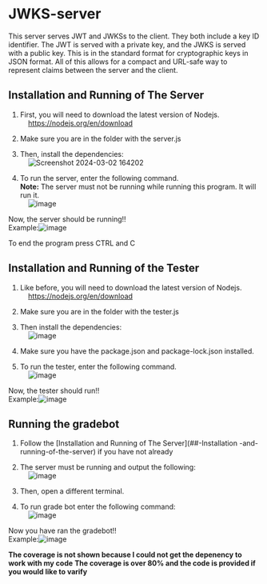 # JWKS-server
This server serves JWT and JWKSs to the client. They both include a key ID identifier. The JWT is served with a private key, and the JWKS is served with a public key. This is in the standard format for cryptographic keys in JSON format. All of this allows for a compact and URL-safe way to represent claims between the server and the client.

## Installation  and Running of The Server
1.  First, you will need to download the latest version of Nodejs.<br />
&nbsp;&nbsp;&nbsp;&nbsp;https://nodejs.org/en/download<br />

2.  Make sure you are in the folder with the server.js<br />
3.  Then, install the dependencies:<br />
&nbsp;&nbsp;&nbsp;&nbsp;![Screenshot 2024-03-02 164202](https://github.com/zachwar2021/JWKS-server/assets/142929658/b728e2b2-2186-4c28-9570-02af013aa6af)

4.  To run the server, enter the following command.<br />
**Note:** The server must not be running while running this program. It will run it.<br />
&nbsp;&nbsp;&nbsp;&nbsp;![image](https://github.com/zachwar2021/JWKS-server/assets/142929658/c25ff962-33c1-420e-9524-553f64ec0126)

 Now, the server should be running!!<br />
 Example:![image](https://github.com/zachwar2021/JWKS-server/assets/142929658/b0b06941-4715-4e10-8731-02a24d38c410)

To end the program press CTRL and C


## Installation and Running of the Tester
1.  Like before, you will need to download the latest version of Nodejs.<br />
&nbsp;&nbsp;&nbsp;&nbsp;https://nodejs.org/en/download<br />

2.  Make sure you are in the folder with the tester.js<br />
3.  Then install the dependencies:<br />
&nbsp;&nbsp;&nbsp;&nbsp;![image](https://github.com/zachwar2021/JWKS-server/assets/142929658/f56e5bee-ee74-439e-9b31-30d50cfbddb0)

4.  Make sure you have the package.json and package-lock.json installed.<br />
5.  To run the tester, enter the following command.<br />
&nbsp;&nbsp;&nbsp;&nbsp;![image](https://github.com/zachwar2021/JWKS-server/assets/142929658/b49002f8-d6d5-4e1b-8492-27a077e4c4df)

Now, the tester should run!!<br />
Example:![image](https://github.com/zachwar2021/JWKS-server/assets/142929658/4090e0d2-af3a-406a-9fdc-70a94e9a6614)


## Running the gradebot
1.  Follow the [Installation  and Running of The Server](##-Installation -and-running-of-the-server) if you have not already
2.  The server must be running and output the following:<br />
&nbsp;&nbsp;&nbsp;&nbsp;![image](https://github.com/zachwar2021/JWKS-server/assets/142929658/d127bd4f-1700-411d-8f6f-41cc13cd18d5)

3.  Then, open a different  terminal.
4.  To run grade bot enter the following command:<br />
&nbsp;&nbsp;&nbsp;&nbsp;![image](https://github.com/zachwar2021/JWKS-server/assets/142929658/b8f4ed71-98a1-4161-9985-f3278abeccfa)

Now you have ran the gradebot!!<br />
Example:![image](https://github.com/zachwar2021/JWKS-server/assets/142929658/ca3beff2-3738-4f52-a7b8-b2e6f7f79809)

**The coverage is not shown because I could not get the depenency to work with my code**
**The coverage is over 80% and the code is provided if you would like to varify**





